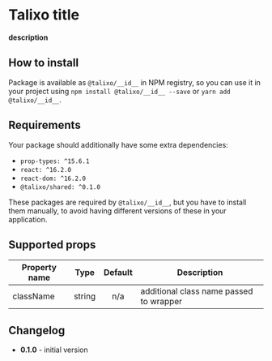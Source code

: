 # Talixo __title__

__description__

## How to install

Package is available as `@talixo/__id__` in NPM registry, so you can use it in your project
using `npm install @talixo/__id__ --save` or `yarn add @talixo/__id__`.

## Requirements

Your package should additionally have some extra dependencies:

- `prop-types: ^15.6.1`
- `react: ^16.2.0`
- `react-dom: ^16.2.0`
- `@talixo/shared: ^0.1.0`

These packages are required by `@talixo/__id__`, but you have to install them manually,
to avoid having different versions of these in your application.

## Supported props

Property name | Type      | Default | Description                    
--------------|-----------|:-------:|--------------------------------
className     | string    | n/a     | additional class name passed to wrapper

## Changelog

- **0.1.0** - initial version
